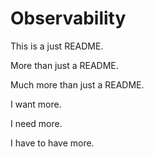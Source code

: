 # Observability

This is a just README.

More than just a README.

Much more than just a README.

I want more.

I need more.

I have to have more.